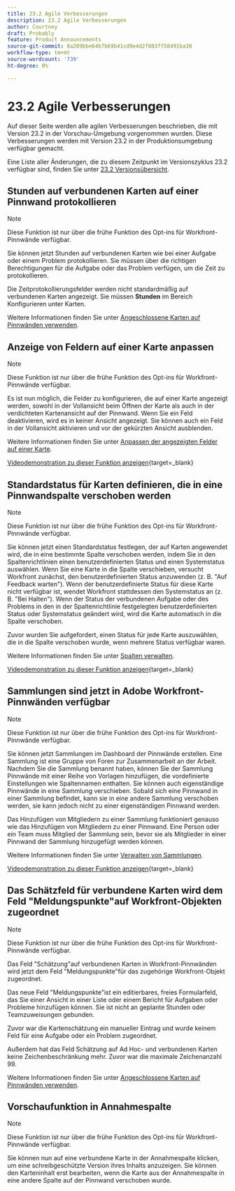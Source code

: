 ```yaml
---
title: 23.2 Agile Verbesserungen
description: 23.2 Agile Verbesserungen
author: Courtney
draft: Probably
feature: Product Announcements
source-git-commit: 8a209bbe64b7b69b41cd9e4d2f603ff58491ba30
workflow-type: tm+mt
source-wordcount: '739'
ht-degree: 0%

---
```


# 23.2 Agile Verbesserungen

Auf dieser Seite werden alle agilen Verbesserungen beschrieben, die mit Version 23.2 in der Vorschau-Umgebung vorgenommen wurden. Diese Verbesserungen werden mit Version 23.2 in der Produktionsumgebung verfügbar gemacht.

Eine Liste aller Änderungen, die zu diesem Zeitpunkt im Versionszyklus 23.2 verfügbar sind, finden Sie unter [23.2 Versionsübersicht](/help/quicksilver/product-announcements/product-releases/23.2-release-activity/23-2-release-overview.md).

<!--

## Iteration functionality available in Adobe Workfront Boards

Several new features available in Workfront Boards make it possible to use agile Scrum functionality. These features include:

* Workstreams for grouping boards related to the same team, and collaborating on work
* A list of cards, or backlog of work, with the option to use sources to connect cards to Workfront tasks and issues
* Iteration planning and iteration process boards

Note that collections have been renamed to workstreams. Workstreams help you visualize data in different ways. You can display items on cards in a list, on a board, or on an iteration. Cards in a workstream can also be shared among multiple boards. You can easily facilitate workflows using cards and boards in a workstream.

For more information, see [Manage workstreams](/help/quicksilver/agile/use-boards-agile-planning-tools/manage-collections.md), [Create an iteration](/help/quicksilver/agile/use-boards-agile-planning-tools/create-an-iteration.md), and [Use the card list](/help/quicksilver/agile/use-boards-agile-planning-tools/use-card-list.md). Second two articles will not be available in Main until I publish my branch.

## Add tasks and issues to Boards workstreams from lists and reports

You can now add existing tasks or issues to a workstream in Workfront Boards directly from a list or report view. Any items you add to the workstream are added to the card list as unplanned cards.

For more information, see [Add existing tasks or issues to a board](/help/quicksilver/agile/get-started-with-boards/add-card-from-list-to-board.md).

-->

## Stunden auf verbundenen Karten auf einer Pinnwand protokollieren

>[!NOTE]
>
>Diese Funktion ist nur über die frühe Funktion des Opt-ins für Workfront-Pinnwände verfügbar.

Sie können jetzt Stunden auf verbundenen Karten wie bei einer Aufgabe oder einem Problem protokollieren. Sie müssen über die richtigen Berechtigungen für die Aufgabe oder das Problem verfügen, um die Zeit zu protokollieren.

Die Zeitprotokollierungsfelder werden nicht standardmäßig auf verbundenen Karten angezeigt. Sie müssen **Stunden** im Bereich Konfigurieren unter Karten.

Weitere Informationen finden Sie unter [Angeschlossene Karten auf Pinnwänden verwenden](/help/quicksilver/agile/get-started-with-boards/connected-cards.md).

## Anzeige von Feldern auf einer Karte anpassen

>[!NOTE]
>
>Diese Funktion ist nur über die frühe Funktion des Opt-ins für Workfront-Pinnwände verfügbar.


Es ist nun möglich, die Felder zu konfigurieren, die auf einer Karte angezeigt werden, sowohl in der Vollansicht beim Öffnen der Karte als auch in der verdichteten Kartenansicht auf der Pinnwand. Wenn Sie ein Feld deaktivieren, wird es in keiner Ansicht angezeigt. Sie können auch ein Feld in der Vollansicht aktivieren und vor der gekürzten Ansicht ausblenden.

Weitere Informationen finden Sie unter [Anpassen der angezeigten Felder auf einer Karte](/help/quicksilver/agile/get-started-with-boards/customize-fields-on-card.md).

[Videodemonstration zu dieser Funktion anzeigen](https://video.tv.adobe.com/v/3415710/){target=_blank}

## Standardstatus für Karten definieren, die in eine Pinnwandspalte verschoben werden

>[!NOTE]
>
>Diese Funktion ist nur über die frühe Funktion des Opt-ins für Workfront-Pinnwände verfügbar.

Sie können jetzt einen Standardstatus festlegen, der auf Karten angewendet wird, die in eine bestimmte Spalte verschoben werden, indem Sie in den Spaltenrichtlinien einen benutzerdefinierten Status und einen Systemstatus auswählen. Wenn Sie eine Karte in die Spalte verschieben, versucht Workfront zunächst, den benutzerdefinierten Status anzuwenden (z. B. &quot;Auf Feedback warten&quot;). Wenn der benutzerdefinierte Status für diese Karte nicht verfügbar ist, wendet Workfront stattdessen den Systemstatus an (z. B. &quot;Bei Halten&quot;). Wenn der Status der verbundenen Aufgabe oder des Problems in den in der Spaltenrichtlinie festgelegten benutzerdefinierten Status oder Systemstatus geändert wird, wird die Karte automatisch in die Spalte verschoben.

Zuvor wurden Sie aufgefordert, einen Status für jede Karte auszuwählen, die in die Spalte verschoben wurde, wenn mehrere Status verfügbar waren.

Weitere Informationen finden Sie unter [Spalten verwalten](/help/quicksilver/agile/get-started-with-boards/manage-board-columns.md).

[Videodemonstration zu dieser Funktion anzeigen](https://video.tv.adobe.com/v/3415711/){target=_blank}

## Sammlungen sind jetzt in Adobe Workfront-Pinnwänden verfügbar

>[!NOTE]
>
>Diese Funktion ist nur über die frühe Funktion des Opt-ins für Workfront-Pinnwände verfügbar.

Sie können jetzt Sammlungen im Dashboard der Pinnwände erstellen. Eine Sammlung ist eine Gruppe von Foren zur Zusammenarbeit an der Arbeit. Nachdem Sie die Sammlung benannt haben, können Sie der Sammlung Pinnwände mit einer Reihe von Vorlagen hinzufügen, die vordefinierte Einstellungen wie Spaltennamen enthalten. Sie können auch eigenständige Pinnwände in eine Sammlung verschieben. Sobald sich eine Pinnwand in einer Sammlung befindet, kann sie in eine andere Sammlung verschoben werden, sie kann jedoch nicht zu einer eigenständigen Pinnwand werden.

Das Hinzufügen von Mitgliedern zu einer Sammlung funktioniert genauso wie das Hinzufügen von Mitgliedern zu einer Pinnwand. Eine Person oder ein Team muss Mitglied der Sammlung sein, bevor sie als Mitglieder in einer Pinnwand der Sammlung hinzugefügt werden können.

Weitere Informationen finden Sie unter [Verwalten von Sammlungen](/help/quicksilver/agile/use-boards-agile-planning-tools/manage-collections.md).

[Videodemonstration zu dieser Funktion anzeigen](https://video.tv.adobe.com/v/3415609/){target=_blank}

## Das Schätzfeld für verbundene Karten wird dem Feld &quot;Meldungspunkte&quot;auf Workfront-Objekten zugeordnet

>[!NOTE]
>
>Diese Funktion ist nur über die frühe Funktion des Opt-ins für Workfront-Pinnwände verfügbar.

Das Feld &quot;Schätzung&quot;auf verbundenen Karten in Workfront-Pinnwänden wird jetzt dem Feld &quot;Meldungspunkte&quot;für das zugehörige Workfront-Objekt zugeordnet.

Das neue Feld &quot;Meldungspunkte&quot;ist ein editierbares, freies Formularfeld, das Sie einer Ansicht in einer Liste oder einem Bericht für Aufgaben oder Probleme hinzufügen können. Sie ist nicht an geplante Stunden oder Teamzuweisungen gebunden.

Zuvor war die Kartenschätzung ein manueller Eintrag und wurde keinem Feld für eine Aufgabe oder ein Problem zugeordnet.

Außerdem hat das Feld Schätzung auf Ad Hoc- und verbundenen Karten keine Zeichenbeschränkung mehr. Zuvor war die maximale Zeichenanzahl 99.

Weitere Informationen finden Sie unter [Angeschlossene Karten auf Pinnwänden verwenden](/help/quicksilver/agile/get-started-with-boards/connected-cards.md).

## Vorschaufunktion in Annahmespalte

>[!NOTE]
>
>Diese Funktion ist nur über die frühe Funktion des Opt-ins für Workfront-Pinnwände verfügbar.

Sie können nun auf eine verbundene Karte in der Annahmespalte klicken, um eine schreibgeschützte Version ihres Inhalts anzuzeigen. Sie können den Karteninhalt erst bearbeiten, wenn die Karte aus der Annahmespalte in eine andere Spalte auf der Pinnwand verschoben wurde.
